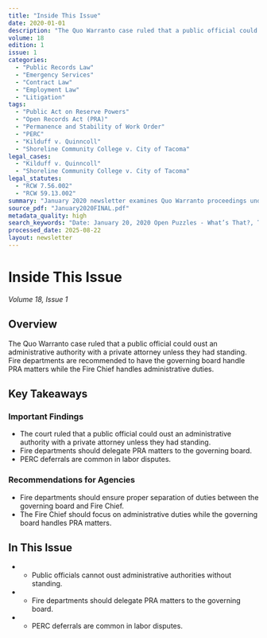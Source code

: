 ```yaml
---
title: "Inside This Issue"
date: 2020-01-01
description: "The Quo Warranto case ruled that a public official could oust an administrative authority with a private attorney unless they had standing. Fire departments are recommended to have the governing board handle PRA matters while the Fire Chief handles administrative duties."
volume: 18
edition: 1
issue: 1
categories:
  - "Public Records Law"
  - "Emergency Services"
  - "Contract Law"
  - "Employment Law"
  - "Litigation"
tags:
  - "Public Act on Reserve Powers"
  - "Open Records Act (PRA)"
  - "Permanence and Stability of Work Order"
  - "PERC"
  - "Kilduff v. Quinncoll"
  - "Shoreline Community College v. City of Tacoma"
legal_cases:
  - "Kilduff v. Quinncoll"
  - "Shoreline Community College v. City of Tacoma"
legal_statutes:
  - "RCW 7.56.002"
  - "RCW 59.13.002"
summary: "January 2020 newsletter examines Quo Warranto proceedings under RCW 7.56.002 ruling that public officials cannot oust administrative authorities without proper standing, analyzes separation of duties between governing board and Fire Chief including Kilduff v. Quinncoll and Shoreline Community College v. City of Tacoma precedents, recommends governing boards handle PRA matters while Fire Chiefs focus on administrative duties, and provides guidance on PERC deferrals in labor disputes under RCW 59.13.002."
source_pdf: "January2020FINAL.pdf"
metadata_quality: high
search_keywords: "Date: January 20, 2020 Open Puzzles - What’s That?, The Board and the Fire Chief: Who’s Responsible for What? (Part 1) Quo Warranto – What’s That?, The Board and the Fire Chief: Who’s Responsible for ..."
processed_date: 2025-08-22
layout: newsletter
---
```


# Inside This Issue

*Volume 18, Issue 1*

## Overview

The Quo Warranto case ruled that a public official could oust an administrative authority with a private attorney unless they had standing. Fire departments are recommended to have the governing board handle PRA matters while the Fire Chief handles administrative duties.

## Key Takeaways

### Important Findings

- The court ruled that a public official could oust an administrative authority with a private attorney unless they had standing.
- Fire departments should delegate PRA matters to the governing board.
- PERC deferrals are common in labor disputes.

### Recommendations for Agencies

- Fire departments should ensure proper separation of duties between the governing board and Fire Chief.
- The Fire Chief should focus on administrative duties while the governing board handles PRA matters.

## In This Issue

- - Public officials cannot oust administrative authorities without standing.
- - Fire departments should delegate PRA matters to the governing board.
- - PERC deferrals are common in labor disputes.


